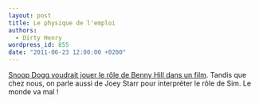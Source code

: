 ```yaml
---
layout: post
title: Le physique de l'emploi
authors:
  - Dirty Henry
wordpress_id: 855
date: "2011-06-23 12:00:00 +0200"
---
```


[Snoop Dogg voudrait jouer le rôle de Benny Hill dans un film](http://www.nme.com/news/snoop-dogg/57419).
Tandis que chez nous, on parle aussi de Joey Starr pour interpréter le rôle de
Sim. Le monde va mal !
